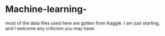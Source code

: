# Machine-learning-
most of the data files used here are gotten from Kaggle.
I am just starting, and I welcome any criticism you may have.
